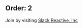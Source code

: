 Order: 2
---
<meta http-equiv="refresh" content="1;url=https://join.slack.com/t/reactivex/shared_invite/zt-lt48skpz-G5WDYOAuzA80_MByZrLT0g" />

Join by visiting [Slack Reactive, Inc](https://join.slack.com/t/reactivex/shared_invite/zt-lt48skpz-G5WDYOAuzA80_MByZrLT0g)
